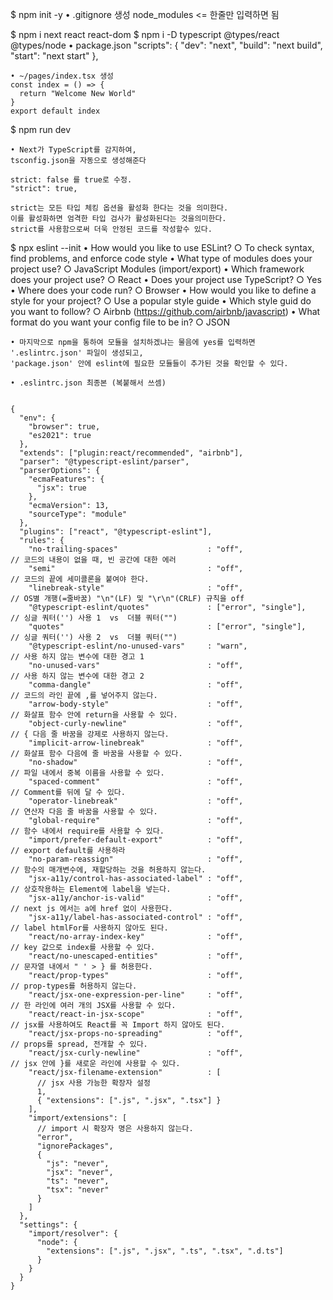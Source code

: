 $ npm init -y
	• .gitignore 생성
	node_modules        <= 한줄만 입력하면 됨

$ npm i next react react-dom
$ npm i -D typescript @types/react @types/node
	• package.json
	  "scripts": {
	    "dev": "next",
	    "build": "next build",
	    "start": "next start"
	  },

	• ~/pages/index.tsx 생성
	const index = () => {
	  return "Welcome New World"
	}
	export default index
	

$ npm run dev

	• Next가 TypeScript를 감지하여,
	tsconfig.json을 자동으로 생성해준다
	
	strict: false 를 true로 수정.
    "strict": true,
	
	strict는 모든 타입 체킹 옵션을 활성화 한다는 것을 의미한다.
	이를 활성화하면 엄격한 타입 검사가 활성화된다는 것을의미한다.
	strict를 사용함으로써 더욱 안정된 코드를 작성할수 있다.
	
$ npx eslint --init
	• How would you like to use ESLint?
		○ To check syntax, find problems, and enforce code style
	• What type of modules does your project use?
		○ JavaScript Modules (import/export)
	• Which framework does your project use?
		○ React
	• Does your project use TypeScript?
		○ Yes
	• Where does your code run?
		○ Browser
	• How would you like to define a style for your project?
		○ Use a popular style guide
	• Which style guid do you want to follow?
		○ Airbnb (https://github.com/airbnb/javascript)
	• What format do you want your config file to be in?
		○ JSON

	• 마지막으로 npm을 통하여 모듈을 설치하겠냐는 물음에 yes를 입력하면
	'.eslintrc.json' 파일이 생성되고,
	'package.json' 안에 eslint에 필요한 모듈들이 추가된 것을 확인할 수 있다.
	
	• .eslintrc.json 최종본 (복붙해서 쓰셈)
	
	
	{
	  "env": {
	    "browser": true,
	    "es2021": true
	  },
	  "extends": ["plugin:react/recommended", "airbnb"],
	  "parser": "@typescript-eslint/parser",
	  "parserOptions": {
	    "ecmaFeatures": {
	      "jsx": true
	    },
	    "ecmaVersion": 13,
	    "sourceType": "module"
	  },
	  "plugins": ["react", "@typescript-eslint"],
	  "rules": {
	    "no-trailing-spaces"                    : "off",                     // 코드의 내용이 없을 때, 빈 공간에 대한 에러
	    "semi"                                  : "off",                     // 코드의 끝에 세미콜론을 붙여야 한다.
	    "linebreak-style"                       : "off",                     // OS별 개행(=줄바꿈) "\n"(LF) 및 "\r\n"(CRLF) 규칙을 off
	    "@typescript-eslint/quotes"             : ["error", "single"],       // 싱글 쿼터('') 사용 1  vs  더블 쿼터("")
	    "quotes"                                : ["error", "single"],       // 싱글 쿼터('') 사용 2  vs  더블 쿼터("")
	    "@typescript-eslint/no-unused-vars"     : "warn",                    // 사용 하지 않는 변수에 대한 경고 1
	    "no-unused-vars"                        : "off",                     // 사용 하지 않는 변수에 대한 경고 2
	    "comma-dangle"                          : "off",                     // 코드의 라인 끝에 ,를 넣어주지 않는다.
	    "arrow-body-style"                      : "off",                     // 화살표 함수 안에 return을 사용할 수 있다.
	    "object-curly-newline"                  : "off",                     // { 다음 줄 바꿈을 강제로 사용하지 않는다.
	    "implicit-arrow-linebreak"              : "off",                     // 화살표 함수 다음에 줄 바꿈을 사용할 수 있다.
	    "no-shadow"                             : "off",                     // 파일 내에서 중복 이름을 사용할 수 있다.
	    "spaced-comment"                        : "off",                     // Comment를 뒤에 달 수 있다.
	    "operator-linebreak"                    : "off",                     // 연산자 다음 줄 바꿈을 사용할 수 있다.
	    "global-require"                        : "off",                     // 함수 내에서 require를 사용할 수 있다.
	    "import/prefer-default-export"          : "off",                     // export default를 사용하라
	    "no-param-reassign"                     : "off",                     // 함수의 매개변수에, 재할당하는 것을 허용하지 않는다.
	    "jsx-a11y/control-has-associated-label" : "off",                     // 상호작용하는 Element에 label을 넣는다.
	    "jsx-a11y/anchor-is-valid"              : "off",                     // next js 에서는 a에 href 없이 사용한다.
	    "jsx-a11y/label-has-associated-control" : "off",                     // label htmlFor를 사용하지 않아도 된다.
	    "react/no-array-index-key"              : "off",                     // key 값으로 index를 사용할 수 있다.
	    "react/no-unescaped-entities"           : "off",                     // 문자열 내에서 " ' > } 를 허용한다.
	    "react/prop-types"                      : "off",                     // prop-types를 허용하지 않는다.
	    "react/jsx-one-expression-per-line"     : "off",                     // 한 라인에 여러 개의 JSX를 사용할 수 있다.
	    "react/react-in-jsx-scope"              : "off",                     // jsx를 사용하여도 React를 꼭 Import 하지 않아도 된다.
	    "react/jsx-props-no-spreading"          : "off",                     // props를 spread, 전개할 수 있다.
	    "react/jsx-curly-newline"               : "off",                     // jsx 안에 }를 새로운 라인에 사용할 수 있다.
	    "react/jsx-filename-extension"          : [
	      // jsx 사용 가능한 확장자 설정
	      1,
	      { "extensions": [".js", ".jsx", ".tsx"] }
	    ],
	    "import/extensions": [
	      // import 시 확장자 명은 사용하지 않는다.
	      "error",
	      "ignorePackages",
	      {
	        "js": "never",
	        "jsx": "never",
	        "ts": "never",
	        "tsx": "never"
	      }
	    ]
	  },
	  "settings": {
	    "import/resolver": {
	      "node": {
	        "extensions": [".js", ".jsx", ".ts", ".tsx", ".d.ts"]
	      }
	    }
	  }
	}
	
